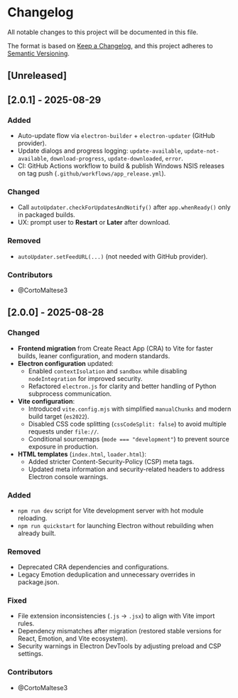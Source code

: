 # Changelog

All notable changes to this project will be documented in this file.

The format is based on [Keep a Changelog](https://keepachangelog.com/en/1.1.0/),
and this project adheres to [Semantic Versioning](https://semver.org/spec/v2.0.0.html).

## [Unreleased]

## [2.0.1] - 2025-08-29

### Added

- Auto-update flow via `electron-builder` + `electron-updater` (GitHub provider).
- Update dialogs and progress logging: `update-available`, `update-not-available`, `download-progress`, `update-downloaded`, `error`.
- CI: GitHub Actions workflow to build & publish Windows NSIS releases on tag push (`.github/workflows/app_release.yml`).

### Changed

- Call `autoUpdater.checkForUpdatesAndNotify()` after `app.whenReady()` only in packaged builds.
- UX: prompt user to **Restart** or **Later** after download.

### Removed

- `autoUpdater.setFeedURL(...)` (not needed with GitHub provider).

### Contributors

- @CortoMaltese3

## [2.0.0] - 2025-08-28

### Changed

- **Frontend migration** from Create React App (CRA) to Vite for faster builds, leaner configuration, and modern standards.
- **Electron configuration** updated:
  - Enabled `contextIsolation` and `sandbox` while disabling `nodeIntegration` for improved security.
  - Refactored `electron.js` for clarity and better handling of Python subprocess communication.
- **Vite configuration**:
  - Introduced `vite.config.mjs` with simplified `manualChunks` and modern build target (`es2022`).
  - Disabled CSS code splitting (`cssCodeSplit: false`) to avoid multiple requests under `file://`.
  - Conditional sourcemaps (`mode === "development"`) to prevent source exposure in production.
- **HTML templates** (`index.html`, `loader.html`):
  - Added stricter Content-Security-Policy (CSP) meta tags.
  - Updated meta information and security-related headers to address Electron console warnings.

### Added

- `npm run dev` script for Vite development server with hot module reloading.
- `npm run quickstart` for launching Electron without rebuilding when already built.

### Removed

- Deprecated CRA dependencies and configurations.
- Legacy Emotion deduplication and unnecessary overrides in package.json.

### Fixed

- File extension inconsistencies (`.js` → `.jsx`) to align with Vite import rules.
- Dependency mismatches after migration (restored stable versions for React, Emotion, and Vite ecosystem).
- Security warnings in Electron DevTools by adjusting preload and CSP settings.

### Contributors

- @CortoMaltese3
